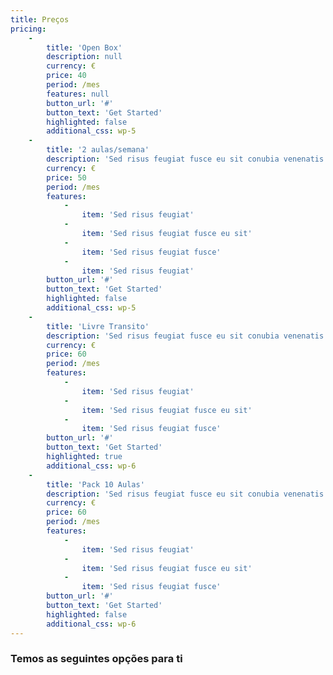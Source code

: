 ```yaml
---
title: Preços
pricing:
    -
        title: 'Open Box'
        description: null
        currency: €
        price: 40
        period: /mes
        features: null
        button_url: '#'
        button_text: 'Get Started'
        highlighted: false
        additional_css: wp-5
    -
        title: '2 aulas/semana'
        description: 'Sed risus feugiat fusce eu sit conubia venenatis aliquet nisl cras.'
        currency: €
        price: 50
        period: /mes
        features:
            -
                item: 'Sed risus feugiat'
            -
                item: 'Sed risus feugiat fusce eu sit'
            -
                item: 'Sed risus feugiat fusce'
            -
                item: 'Sed risus feugiat'
        button_url: '#'
        button_text: 'Get Started'
        highlighted: false
        additional_css: wp-5
    -
        title: 'Livre Transito'
        description: 'Sed risus feugiat fusce eu sit conubia venenatis aliquet nisl cras.'
        currency: €
        price: 60
        period: /mes
        features:
            -
                item: 'Sed risus feugiat'
            -
                item: 'Sed risus feugiat fusce eu sit'
            -
                item: 'Sed risus feugiat fusce'
        button_url: '#'
        button_text: 'Get Started'
        highlighted: true
        additional_css: wp-6
    -
        title: 'Pack 10 Aulas'
        description: 'Sed risus feugiat fusce eu sit conubia venenatis aliquet nisl cras.'
        currency: €
        price: 60
        period: /mes
        features:
            -
                item: 'Sed risus feugiat'
            -
                item: 'Sed risus feugiat fusce eu sit'
            -
                item: 'Sed risus feugiat fusce'
        button_url: '#'
        button_text: 'Get Started'
        highlighted: false
        additional_css: wp-6
---
```


### Temos as seguintes opções para ti 
